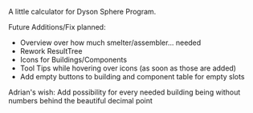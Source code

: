 A little calculator for Dyson Sphere Program.

Future Additions/Fix planned:

- Overview over how much smelter/assembler... needed
- Rework ResultTree
- Icons for Buildings/Components
- Tool Tips while hovering over icons (as soon as those are added)
- Add empty buttons to building and component table for empty slots

Adrian's wish: 
Add possibility for every needed building being without numbers behind the beautiful decimal point
